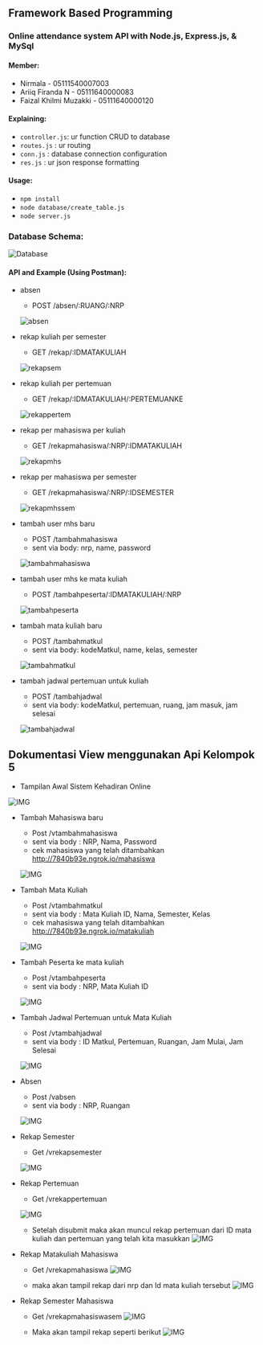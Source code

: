 ## Framework Based Programming
### Online attendance system API with Node.js, Express.js, & MySql

#### Member:
- Nirmala - 05111540007003
- Ariiq Firanda N - 05111640000083
- Faizal Khilmi Muzakki - 05111640000120

#### Explaining:
- `controller.js`: ur function CRUD to database
- `routes.js` : ur routing
- `conn.js` : database connection configuration
- `res.js` : ur json response formatting

#### Usage:
- `npm install`
- `node database/create_table.js`
- `node server.js`

### Database Schema:
  ![Database](IMG/Database.PNG)
  <br>

#### API and Example (Using Postman):
- absen
    - POST /absen/:RUANG/:NRP

    ![absen](IMG/absen.PNG)
    <br>
 
- rekap kuliah per semester
    - GET /rekap/:IDMATAKULIAH

    ![rekapsem](IMG/rekapsem.PNG)
    <br>

- rekap kuliah per pertemuan
    - GET /rekap/:IDMATAKULIAH/:PERTEMUANKE

    ![rekappertem](IMG/rekappertem.PNG)
    <br>

- rekap per mahasiswa per kuliah
    - GET /rekapmahasiswa/:NRP/:IDMATAKULIAH
    
    ![rekapmhs](IMG/rekapmhs.PNG)
    <br>

- rekap per mahasiswa per semester
    - GET /rekapmahasiswa/:NRP/:IDSEMESTER

    ![rekapmhssem](IMG/rekapmhssem.PNG)
    <br>

- tambah user mhs baru
    - POST /tambahmahasiswa
    - sent via body: nrp, name, password

    ![tambahmahasiswa](IMG/tambahmahasiswa.PNG)
    <br>

- tambah user mhs ke mata kuliah
    - POST /tambahpeserta/:IDMATAKULIAH/:NRP

    ![tambahpeserta](IMG/tambahpeserta.PNG)
    <br>

- tambah mata kuliah baru
    - POST /tambahmatkul
    - sent via body: kodeMatkul, name, kelas, semester

    ![tambahmatkul](IMG/tambahmatkul.PNG)
    <br>

- tambah jadwal pertemuan untuk kuliah
    - POST /tambahjadwal
    - sent via body: kodeMatkul, pertemuan, ruang, jam masuk, jam selesai
    
    ![tambahjadwal](IMG/tambahjadwal.PNG)
    <br>

## Dokumentasi View menggunakan Api Kelompok 5

- Tampilan Awal Sistem Kehadiran Online

![IMG](https://github.com/2019-pemrogramanberbasiskerangkakerja-g/sistem-kehadiran-online-bertiga/blob/baru/IMG/Screenshot%20(82).png)

- Tambah Mahasiswa baru
  - Post /vtambahmahasiswa
  - sent via body : NRP, Nama, Password
  - cek mahasiswa yang telah ditambahkan http://7840b93e.ngrok.io/mahasiswa
  
  ![IMG](https://github.com/2019-pemrogramanberbasiskerangkakerja-g/sistem-kehadiran-online-bertiga/blob/baru/IMG/Screenshot%20(91).png)
  
- Tambah Mata Kuliah 
  - Post /vtambahmatkul
  - sent via body : Mata Kuliah ID, Nama, Semester, Kelas
  - cek mahasiswa yang telah ditambahkan http://7840b93e.ngrok.io/matakuliah
  
  ![IMG](https://github.com/2019-pemrogramanberbasiskerangkakerja-g/sistem-kehadiran-online-bertiga/blob/baru/IMG/Screenshot%20(92).png)

- Tambah Peserta ke mata kuliah
  - Post /vtambahpeserta
  - sent via body : NRP, Mata Kuliah ID
  
  ![IMG](https://github.com/2019-pemrogramanberbasiskerangkakerja-g/sistem-kehadiran-online-bertiga/blob/baru/IMG/Screenshot%20(93).png)
  
- Tambah Jadwal Pertemuan untuk Mata Kuliah  
  - Post /vtambahjadwal
  - sent via body : ID Matkul, Pertemuan, Ruangan, Jam Mulai, Jam Selesai
  
  ![IMG](https://github.com/2019-pemrogramanberbasiskerangkakerja-g/sistem-kehadiran-online-bertiga/blob/baru/IMG/Screenshot%20(94).png)
  
- Absen
  - Post /vabsen
  - sent via body : NRP, Ruangan
  
  ![IMG](https://github.com/2019-pemrogramanberbasiskerangkakerja-g/sistem-kehadiran-online-bertiga/blob/baru/IMG/Screenshot%20(95).png)

- Rekap Semester
  - Get /vrekapsemester

  ![IMG](https://github.com/2019-pemrogramanberbasiskerangkakerja-g/sistem-kehadiran-online-bertiga/blob/baru/IMG/Screenshot%20(96).png)

- Rekap Pertemuan
  - Get /vrekappertemuan
  
  ![IMG](https://github.com/2019-pemrogramanberbasiskerangkakerja-g/sistem-kehadiran-online-bertiga/blob/baru/IMG/Screenshot%20(102).png)

  - Setelah disubmit maka akan muncul rekap pertemuan dari ID mata kuliah dan pertemuan yang telah kita masukkan
  ![IMG](https://github.com/2019-pemrogramanberbasiskerangkakerja-g/sistem-kehadiran-online-bertiga/blob/baru/IMG/Screenshot%20(97).png)

- Rekap Matakuliah Mahasiswa
  - Get /vrekapmahasiswa
  ![IMG](https://github.com/2019-pemrogramanberbasiskerangkakerja-g/sistem-kehadiran-online-bertiga/blob/baru/IMG/Screenshot%20(99).png)

  - maka akan tampil rekap dari nrp dan Id mata kuliah tersebut
  ![IMG](https://github.com/2019-pemrogramanberbasiskerangkakerja-g/sistem-kehadiran-online-bertiga/blob/baru/IMG/Screenshot%20(98).png)

- Rekap Semester Mahasiswa
  - Get /vrekapmahasiswasem
  ![IMG](https://github.com/2019-pemrogramanberbasiskerangkakerja-g/sistem-kehadiran-online-bertiga/blob/baru/IMG/Screenshot%20(101).png)

  - Maka akan tampil rekap seperti berikut
  ![IMG](https://github.com/2019-pemrogramanberbasiskerangkakerja-g/sistem-kehadiran-online-bertiga/blob/baru/IMG/Screenshot%20(100).png)
